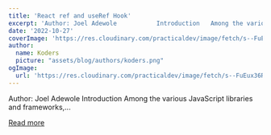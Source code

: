 ```yaml
---
title: 'React ref and useRef Hook'
excerpt: 'Author: Joel Adewole           Introduction   Among the various JavaScript libraries and frameworks,...'
date: '2022-10-27'
coverImage: 'https://res.cloudinary.com/practicaldev/image/fetch/s--FuEux36R--/c_imagga_scale,f_auto,fl_progressive,h_420,q_auto,w_1000/https://dev-to-uploads.s3.amazonaws.com/uploads/articles/a960fiulian5vg28jj62.png'
author:
  name: Koders
  picture: "assets/blog/authors/koders.png"
ogImage:
  url: 'https://res.cloudinary.com/practicaldev/image/fetch/s--FuEux36R--/c_imagga_scale,f_auto,fl_progressive,h_420,q_auto,w_1000/https://dev-to-uploads.s3.amazonaws.com/uploads/articles/a960fiulian5vg28jj62.png'
---
```


Author: Joel Adewole           Introduction   Among the various JavaScript libraries and frameworks,...

[Read more](https://dev.to/refine/react-ref-and-useref-hook-1ggb)
